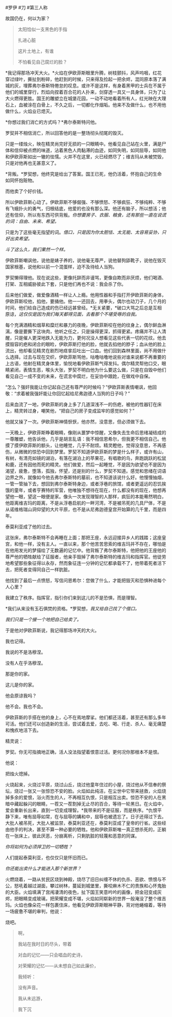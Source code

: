 #罗伊 #刀 #第三人称 

故国仍在，何以为家？



> 太阳恰似一支黑色的手指
> 
> 扎进心脏
> 
> 这片土地上，有谁
> 
> 不怕看见自己腐烂的脸？

 

*我记得那场冲天大火。*火焰在伊欧菲斯眼里升腾，树枝颤抖，风声呜咽，红花穿过绿叶，撕扯到粉碎，他赶到的时候，只来得及捡起一把余烬，混同原本落了满城的灰，埋葬弗尔泰斯特倦怠的叹息。或许不是这样，有身着黑甲的士兵在不属于他们的城里穿行，烈焰向捏着百合花的人扑来，剑穿透一具又一具身体，只为了让大火燃得更胜。国王的雕塑立在城堡花园，一动不动地看着所有人，红光映在大理石上，血被涂在白骨上，不久之后，一切都化作烟垢。他来不及做什么，也不用他做什么，火焰业已熄灭。

*你想过我们消亡的方式吗？*弗尔泰斯特问他。

罗契并不相信消亡，所以回答他的是一整场彻头彻尾的毁灭。

只是一缕烛火，映在精灵尚完好无损的一只眼睛中。他看见自己站在火里，满是尸体和信仰被点燃的味道，沾着黑色人肉黏滞的血迹，如同失明，如同屈辱，如同他和伊欧菲斯如出一辙的怯懦。火并不在这里，火已经燃尽了；维吉玛从未被焚毁，只是对他再也无甚意义了。

*背叛。*罗契想，他终究是给出了答案。国王已死，他仍活着，怀抱自己的生命如同怀抱赃物。

而他卖了个好价钱。

所以伊欧菲斯心动了。伊欧菲斯不够倔强、不够愤怒、不够疯狂、不够纯粹、不够有飞蛾扑火的勇气，归根结底，他爱的也没有那么深。他还有脑子，所以想活；他还有信仰，所以有东西可供背叛。*你想要房子、衣服、粮食，还有那些一直在说谎的词：自由、未来、希望。*

只是为了这些毫无指望的词。*借口，只是因为你太胆怯、太无能、太容易妥协，只好出卖希望。*

*斗了这么久，我们果然一个样。*

伊欧菲斯嘲讽他，说他是婊子养的，说他毫无尊严，说他替狗舔靴子，说他在毁灭国家根基，说他和以前一个混蛋样，迫不及待给人当狗。

罗契懒得理他。现在说这些，更像托辞而非谩骂，更像自欺而非厌烦，他们喝酒、打架、互相威胁彼此下套，只是他们再也不说：我会杀了你。

后来他们做爱，做爱像酒精一样让人上瘾。他用性器和手指打开伊欧菲斯的身体，伊欧菲斯咬他，掐他，要捅他。他一一还回去，用拳头，偶尔也动刀子，几个月的时间，他们给自己造成的伤已经远甚曾经。*无关紧要，*破口大骂之后总是互相原谅，*这仅仅是因为我们每天都得见面，去看那个不堪受辱的自我。*

每个充满酒精和烟草和糜烂和暴力的夜晚，伊欧菲斯咬在他的纹身上，偶尔鲜血淋漓，像是要撕下这块肉，他听之任之，只是操得更深，抓得更紧。疼痛并不让人清醒，只是催人更深地跌入无能为力，更何况没人想看见这些代表一切的花纹。他去摸毁容的疤和闭合的眼睑，伊欧菲斯打他的脸，他就去掐他的脖子；血从他的脸上流出，他却看见精灵在剧烈地痉挛后吐出一口血。他们回到森林里面，尚不用做什么选择。过去与现在交织，伊欧菲斯骂他，咕噜咕噜地说些对谁来说都不再重要的上古语，他射在精灵身体里，愉悦地看伊欧菲斯气得发抖。偶尔精灵帮他口交，眼睛紧闭，表情生恶，喉头大张，罗契不明白他为什么要这么做，只是在自毁中他们看见自己一成不变的未来，在谎言中腐烂，在妥协中踉跄，在做戏中自保。

“怎么？强奸我能让你记起自己还有尊严的时候吗？”伊欧菲斯表情嘲讽，他回敬：“求着被我强奸能让你回忆起给尼弗迦德人当狗的日子吗？”

后来血流了一地，伊欧菲斯的身上多了几道深浅不一的伤疤，被他的性器钉在床上，精灵转过身，嘲笑他，“把自己的房子变成监牢的感觉如何？”

他就又操了一次。伊欧菲斯神情恹恹，他亦然，没意思，但必须做下去。

一天晚上，伊欧菲斯睁着眼睛，像刚从噩梦中惊醒，又像失去生命后思绪凝结成的一尊雕塑，他告诉他，几乎是胡言乱语：我不相信恩希尔，但我更不相信自己。他摸了摸伊欧菲斯的额头，让他睡觉，几乎不耐烦。精灵瞪他，觉得没意思，不再感伤，从微微的惊恐中回到梦里。罗契不知道伊欧菲斯的梦是什么样子，或许有山，有树，有清亮如镜的湖泊，有落在湖泊上的苹果花，有唱歌的鸟，奔跑跳跃的松鼠和鹿，还有因他而死的精灵。他们做爱，然后一起睡觉，不是因为欲望也不是因为渴望，疲惫，堕落，孤独，怀望，还是别的什么，罗契不知道。感觉和思绪在词语边界之外，就像如今他去弗尔泰斯特的墓前，也不知道该说什么好。他慢慢抽烟，一管一管抽下去，想回到弗尔泰斯特身边，或者浮巷的旅馆，或者更遥远的忍饥挨饿的童年，或者亨赛特的军营，他唯独不想待在现在，什么都没有的现在，他想再望他一眼，望这一眼便是家。像头一次发现理智的人那样，疯狂的本能蓦然明白，他距离维吉玛的距离，不是从浮巷启航的一畔河湾，不是被吊死的几具尸体，不是从诺维格瑞山洞仰望的大片平原，也不是从尼弗迦德皇宫开始算的几千里，而是四年。

泰莫利亚成了他的过去。

这张床，弗尔泰斯特不会再睡在上面；那把王座，永远迎接异乡人的践踏；这座皇宫，和他一样，没有主人。一直以来，那个他苦苦思索的维吉玛并不存在，哪怕是在他用发光的梦描绘了无数遍的记忆中。他背叛了弗尔泰斯特，他把他的王座他的尊严他的牺牲献给了征服者，他亲手毁掉了弗尔泰斯特的维吉玛和指挥官。他徒劳地希望那些象征得以永存，然而象征连一分钟的记忆都承载不了，他带着死者活下去，把死者变得同自己一样肮脏。

他找到了最后一点愤怒，写信问恩希尔：您做了什么，才能把毁灭和恐惧种进每个人心里？

我建立了秩序。指挥官，指引你们来到这儿的不是恐惧，而是理智。

*我们从来没有玉石俱焚的资格。*罗契想，*我又给自己找了个借口。*

*我们只是一个接一个地把自己给卖了。*

于是他对伊欧菲斯说，我记得那场冲天的大火。

我也记得。

我说的不是洛穆涅。

没有人在乎洛穆涅。

那是你的家。

这儿是你的家。

他会原谅我吗？

他不会。我也不会。

伊欧菲斯的手搭在他的身上，心不在焉地摩挲。他们都还活着，甚至还有那么多年可活。他们还可以创造新的生活，尝试着去爱，去吃、喝、行走、杀人、毫无痛楚和愧疚地活下去。

精灵说：

罗契。你无可指摘地正确，活人没法指望着恨意过活。更何况你那根本不是恨。

他说：

把烛火熄掉。

火烧起来，火烧过平原，烧过山丘，烧过他童年住过的小屋，烧过他从不信奉的祭坛，烧过一张又一张惊恐不安的脸。火焰如此纯洁，在尘世中它带来拯救，火焰烧掉多余的爱恨，浴火而生的人，不再相互仇恨，只是相互出卖。惊恐不安的人在黑暗中藏起躲闪的眼睛，一茬又一茬割掉无止尽的百合，等待一轮黑日。在火焰中，爱会重新长出来，直到一切变成理智。*我带来的不是征服，而是秩序。*仇恨平静下来，唯有屈辱如常，在与屈辱的媾和中，屈辱也被遗忘了。日子还得过下去。大批人被吊死，大批人被监禁，泰莫利亚还在，泰莫利亚成了皇帝的行省。这些经由他手的判决，甚至不算一种必要的牺牲。他和伊欧菲斯唯一真正想杀死的，正躺在一张床上，彼此厌恶，分崩离析，只剩肮脏的轻蔑和恶意的同谋。

*你将如何为必须捍卫的一切牺牲？*

人们提起泰莫利亚，也仅仅只是怀旧而已。

*你还能出卖什么才能进入那个新世界？*

火燃烧着，一路从贫民区烧到神殿，烧尽了旧日纠缠不休的仇杀、恶欲、愤恨与不公，怒吼着越过湖面，攀过树林，蔓延到城堡里，撕咬麻木不仁的贵族和心怀鬼胎的大臣。火焰填满了宫闱凄清的夜色，扯下国王笑意吟吟的画像，把金冠变成灰烬，把眼睛变成玻璃，把荣耀变成不堪，火焰如同崭新的世界一般淹没了整个维吉玛。火焰也像朵花一样包裹住床，他看见伊欧菲斯眼神平静，背对他蜷缩着，等待一场疲惫不堪的审判，他说：

烧吧。



> 啊，
> 
> 我站在我时日的尽头，带着
> 
> 对血的记忆——只会唱血的史诗，
> 
> 对荣耀的记忆——从未想自己如此廉价，
> 
> 我倾听：
> 
> 没有声音。
> 
> 我从未远游，
> 
> 我下沉

